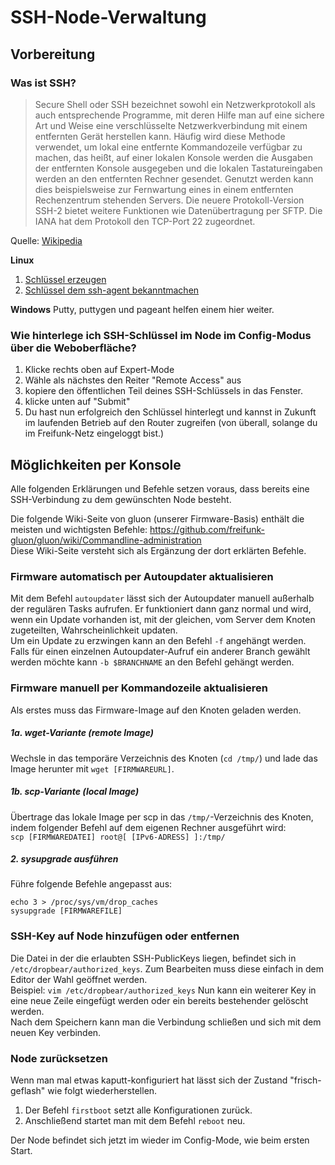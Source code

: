 # SSH-Node-Verwaltung

## Vorbereitung

### Was ist SSH?

> Secure Shell oder SSH bezeichnet sowohl ein Netzwerkprotokoll als auch entsprechende Programme, mit deren Hilfe man auf eine sichere Art und Weise eine verschlüsselte Netzwerkverbindung mit einem entfernten Gerät herstellen kann. Häufig wird diese Methode verwendet, um lokal eine entfernte Kommandozeile verfügbar zu machen, das heißt, auf einer lokalen Konsole werden die Ausgaben der entfernten Konsole ausgegeben und die lokalen Tastatureingaben werden an den entfernten Rechner gesendet. Genutzt werden kann dies beispielsweise zur Fernwartung eines in einem entfernten Rechenzentrum stehenden Servers. Die neuere Protokoll-Version SSH-2 bietet weitere Funktionen wie Datenübertragung per SFTP. Die IANA hat dem Protokoll den TCP-Port 22 zugeordnet.

Quelle: [Wikipedia](https://de.wikipedia.org/wiki/Secure_Shell)

__Linux__

1. [Schlüssel erzeugen](https://help.github.com/articles/generating-ssh-keys/#step-2-generate-a-new-ssh-key)
1. [Schlüssel dem ssh-agent bekanntmachen](https://help.github.com/articles/generating-ssh-keys/#step-3-add-your-key-to-the-ssh-agent)
 

__Windows__
Putty, puttygen und pageant helfen einem hier weiter.

### Wie hinterlege ich SSH-Schlüssel im Node im Config-Modus über die Weboberfläche?

1. Klicke rechts oben auf Expert-Mode
2. Wähle als nächstes den Reiter "Remote Access" aus
3. kopiere den öffentlichen Teil deines SSH-Schlüssels in das Fenster. 
4. klicke unten auf "Submit"
5. Du hast nun erfolgreich den Schlüssel hinterlegt und kannst in Zukunft im laufenden Betrieb auf den Router zugreifen (von überall, solange du im Freifunk-Netz eingeloggt bist.)
 
 
## Möglichkeiten per Konsole
Alle folgenden Erklärungen und Befehle setzen voraus, dass bereits eine SSH-Verbindung zu dem gewünschten Node besteht.

Die folgende Wiki-Seite von gluon (unserer Firmware-Basis) enthält die meisten und wichtigsten Befehle: https://github.com/freifunk-gluon/gluon/wiki/Commandline-administration  
Diese Wiki-Seite versteht sich als Ergänzung der dort erklärten Befehle.

### Firmware automatisch per Autoupdater aktualisieren
Mit dem Befehl `autoupdater` lässt sich der Autoupdater manuell außerhalb der regulären Tasks aufrufen. Er funktioniert dann ganz normal und wird, wenn ein Update vorhanden ist, mit der gleichen, vom Server dem Knoten zugeteilten, Wahrscheinlichkeit updaten.  
Um ein Update zu erzwingen kann an den Befehl `-f` angehängt werden.  
Falls für einen einzelnen Autoupdater-Aufruf ein anderer Branch gewählt werden möchte kann `-b $BRANCHNAME` an den Befehl gehängt werden.

### Firmware manuell per Kommandozeile aktualisieren
Als erstes muss das Firmware-Image auf den Knoten geladen werden.
##### 1a. wget-Variante (remote Image)
Wechsle in das temporäre Verzeichnis des Knoten (`cd /tmp/`) und lade das Image herunter mit `wget [FIRMWAREURL]`.

##### 1b. scp-Variante (local Image)
Übertrage das lokale Image per scp in das `/tmp/`-Verzeichnis des Knoten, indem folgender Befehl auf dem eigenen Rechner ausgeführt wird:  
`scp [FIRMWAREDATEI] root@[ [IPv6-ADRESS] ]:/tmp/`

##### 2. sysupgrade ausführen
Führe folgende Befehle angepasst aus:
```
echo 3 > /proc/sys/vm/drop_caches
sysupgrade [FIRMWAREFILE]
```

### SSH-Key auf Node hinzufügen oder entfernen
Die Datei in der die erlaubten SSH-PublicKeys liegen, befindet sich in `/etc/dropbear/authorized_keys`. Zum Bearbeiten muss diese einfach in dem Editor der Wahl geöffnet werden.  
Beispiel: `vim /etc/dropbear/authorized_keys`
Nun kann ein weiterer Key in eine neue Zeile eingefügt werden oder ein bereits bestehender gelöscht werden.  
Nach dem Speichern kann man die Verbindung schließen und sich mit dem neuen Key verbinden.

### Node zurücksetzen
Wenn man mal etwas kaputt-konfiguriert hat lässt sich der Zustand "frisch-geflash" wie folgt wiederherstellen.

1. Der Befehl `firstboot` setzt alle Konfigurationen zurück. 
2. Anschließend startet man mit dem Befehl `reboot` neu. 
 
Der Node befindet sich jetzt im wieder im Config-Mode, wie beim ersten Start.